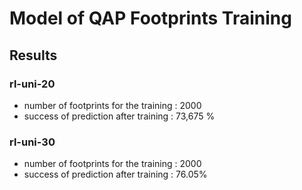 # Model of QAP Footprints Training

## Results 

### rl-uni-20
 - number of footprints for the training : 2000
 - success of prediction after training : 73,675 %

### rl-uni-30
 - number of footprints for the training : 2000
 - success of prediction after training : 76.05%

